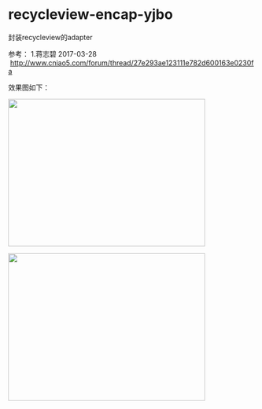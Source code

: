 # recycleview-encap-yjbo
封装recycleview的adapter

参考： 1.蒋志碧  2017-03-28  http://www.cniao5.com/forum/thread/27e293ae123111e782d600163e0230fa

效果图如下：
<p><img src="http://img.blog.csdn.net/20150227092839014
" width="400" height="300"></p>
<p><img src="http://img.blog.csdn.net/20150227092839014" width="400" height="300"></p>
